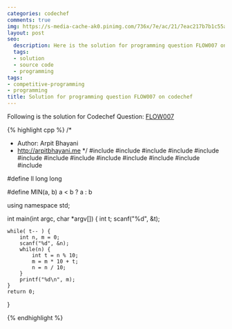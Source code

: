 ```yaml
---
categories: codechef
comments: true
img: https://s-media-cache-ak0.pinimg.com/736x/7e/ac/21/7eac217b7b1c55ab7fd56758e4e181be.jpg
layout: post
seo:
  description: Here is the solution for programming question FLOW007 on codechef
  tags:
  - solution
  - source code
  - programming
tags:
- competitive-programming
- programming
title: Solution for programming question FLOW007 on codechef
---
```


Following is the solution for Codechef Question: [FLOW007](https://www.codechef.com/problems/FLOW007)

{% highlight cpp %}
/*
 *  Author: Arpit Bhayani
 *  http://arpitbhayani.me
 */
#include <cmath>
#include <cstdio>
#include <cstdlib>
#include <climits>
#include <deque>
#include <iostream>
#include <list>
#include <limits>
#include <map>
#include <queue>
#include <set>
#include <stack>
#include <vector>

#define ll long long

#define MIN(a, b) a < b ? a : b

using namespace std;

int main(int argc, char *argv[]) {
    int t;
    scanf("%d", &t);

    while( t-- ) {
        int n, m = 0;
        scanf("%d", &n);
        while(n) {
            int t = n % 10;
            m = m * 10 + t;
            n = n / 10;
        }
        printf("%d\n", m);
    }
    return 0;
}

{% endhighlight %}
